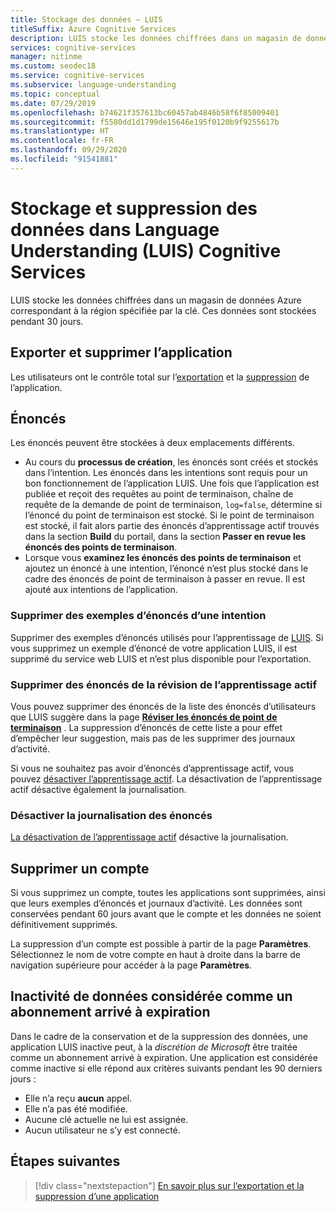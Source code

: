 ```yaml
---
title: Stockage des données – LUIS
titleSuffix: Azure Cognitive Services
description: LUIS stocke les données chiffrées dans un magasin de données Azure correspondant à la région spécifiée par la clé.
services: cognitive-services
manager: nitinme
ms.custom: seodec18
ms.service: cognitive-services
ms.subservice: language-understanding
ms.topic: conceptual
ms.date: 07/29/2019
ms.openlocfilehash: b74621f357613bc60457ab4846b58f6f85009401
ms.sourcegitcommit: f5580dd1d1799de15646e195f0120b9f9255617b
ms.translationtype: HT
ms.contentlocale: fr-FR
ms.lasthandoff: 09/29/2020
ms.locfileid: "91541881"
---
```

# <a name="data-storage-and-removal-in-language-understanding-luis-cognitive-services"></a>Stockage et suppression des données dans Language Understanding (LUIS) Cognitive Services
LUIS stocke les données chiffrées dans un magasin de données Azure correspondant à la région spécifiée par la clé. Ces données sont stockées pendant 30 jours. 

## <a name="export-and-delete-app"></a>Exporter et supprimer l’application
Les utilisateurs ont le contrôle total sur l’[exportation](luis-how-to-start-new-app.md#export-app) et la [suppression](luis-how-to-start-new-app.md#delete-app) de l’application. 

## <a name="utterances"></a>Énoncés

Les énoncés peuvent être stockées à deux emplacements différents. 

* Au cours du **processus de création**, les énoncés sont créés et stockés dans l’intention. Les énoncés dans les intentions sont requis pour un bon fonctionnement de l’application LUIS. Une fois que l’application est publiée et reçoit des requêtes au point de terminaison, chaîne de requête de la demande de point de terminaison, `log=false`, détermine si l’énoncé du point de terminaison est stocké. Si le point de terminaison est stocké, il fait alors partie des énoncés d’apprentissage actif trouvés dans la section **Build** du portail, dans la section **Passer en revue les énoncés des points de terminaison**. 
* Lorsque vous **examinez les énoncés des points de terminaison** et ajoutez un énoncé à une intention, l’énoncé n’est plus stocké dans le cadre des énoncés de point de terminaison à passer en revue. Il est ajouté aux intentions de l’application. 

<a name="utterances-in-an-intent"></a>

### <a name="delete-example-utterances-from-an-intent"></a>Supprimer des exemples d’énoncés d’une intention

Supprimer des exemples d’énoncés utilisés pour l’apprentissage de [LUIS](luis-reference-regions.md). Si vous supprimez un exemple d’énoncé de votre application LUIS, il est supprimé du service web LUIS et n’est plus disponible pour l’exportation.

<a name="utterances-in-review"></a>

### <a name="delete-utterances-in-review-from-active-learning"></a>Supprimer des énoncés de la révision de l’apprentissage actif

Vous pouvez supprimer des énoncés de la liste des énoncés d’utilisateurs que LUIS suggère dans la page **[Réviser les énoncés de point de terminaison](luis-how-to-review-endpoint-utterances.md)** . La suppression d’énoncés de cette liste a pour effet d’empêcher leur suggestion, mais pas de les supprimer des journaux d’activité.

Si vous ne souhaitez pas avoir d’énoncés d’apprentissage actif, vous pouvez [désactiver l’apprentissage actif](luis-how-to-review-endpoint-utterances.md#disable-active-learning). La désactivation de l’apprentissage actif désactive également la journalisation.

### <a name="disable-logging-utterances"></a>Désactiver la journalisation des énoncés
[La désactivation de l’apprentissage actif](luis-how-to-review-endpoint-utterances.md#disable-active-learning) désactive la journalisation.


<a name="accounts"></a>

## <a name="delete-an-account"></a>Supprimer un compte
Si vous supprimez un compte, toutes les applications sont supprimées, ainsi que leurs exemples d’énoncés et journaux d’activité. Les données sont conservées pendant 60 jours avant que le compte et les données ne soient définitivement supprimés.

La suppression d’un compte est possible à partir de la page **Paramètres**. Sélectionnez le nom de votre compte en haut à droite dans la barre de navigation supérieure pour accéder à la page **Paramètres**.

## <a name="data-inactivity-as-an-expired-subscription"></a>Inactivité de données considérée comme un abonnement arrivé à expiration
Dans le cadre de la conservation et de la suppression des données, une application LUIS inactive peut, à la _discrétion de Microsoft_ être traitée comme un abonnement arrivé à expiration. Une application est considérée comme inactive si elle répond aux critères suivants pendant les 90 derniers jours : 

* Elle n’a reçu **aucun** appel.
* Elle n’a pas été modifiée.
* Aucune clé actuelle ne lui est assignée.
* Aucun utilisateur ne s’y est connecté.

## <a name="next-steps"></a>Étapes suivantes

> [!div class="nextstepaction"]
> [En savoir plus sur l’exportation et la suppression d’une application](luis-how-to-start-new-app.md)
